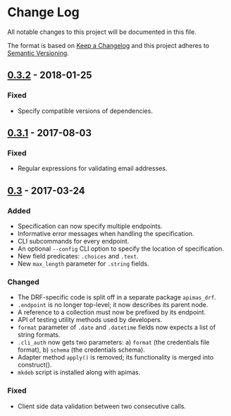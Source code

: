 # Change Log
All notable changes to this project will be documented in this file.

The format is based on [Keep a Changelog](http://keepachangelog.com/)
and this project adheres to [Semantic Versioning](http://semver.org/).

## [0.3.2] - 2018-01-25
### Fixed
- Specify compatible versions of dependencies.

## [0.3.1] - 2017-08-03
### Fixed
- Regular expressions for validating email addresses.

## [0.3] - 2017-03-24
### Added
- Specification can now specify multiple endpoints.
- Informative error messages when handling the specification.
- CLI subcommands for every endpoint.
- An optional `--config` CLI option to specify the location of
  specification.
- New field predicates: `.choices` and `.text`.
- New `max_length` parameter for `.string` fields.

### Changed
- The DRF-specific code is split off in a separate package `apimas_drf`.
- `.endpoint` is no longer top-level; it now describes its parent node.
- A reference to a collection must now be prefixed by its endpoint.
- API of testing utility methods used by developers.
- `format` parameter of `.date` and `.datetime` fields now expects a list of
  string formats.
- `.cli_auth` now gets two parameters:
  a) `format` (the credentials file format),
  b) `schema` (the credentials schema).
- Adapter method `apply()` is removed; its functionality is merged into
  construct().
- `mkdeb` script is installed along with apimas.

### Fixed
- Client side data validation between two consecutive calls.

[0.3]: https://github.com/grnet/apimas/tree/0.3
[0.3.1]: https://github.com/grnet/apimas/tree/0.3.1
[0.3.2]: https://github.com/grnet/apimas/tree/0.3.2
